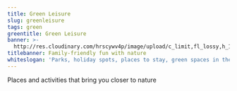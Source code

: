 ```yaml
---
title: Green Leisure
slug: greenleisure
tags: green
greentitle: Green Leisure
banner: >-
  http://res.cloudinary.com/hrscywv4p/image/upload/c_limit,fl_lossy,h_1500,w_2000,f_auto,q_auto/v1/1378019/kilarov-zaneit-634702-unsplash_zfrfwx.jpg
titlebanner: Family-friendly fun with nature
whiteslogan: 'Parks, holiday spots, places to stay, green spaces in the city'
---
```

<p class="lead">Places and activities that bring you closer to nature </p>

